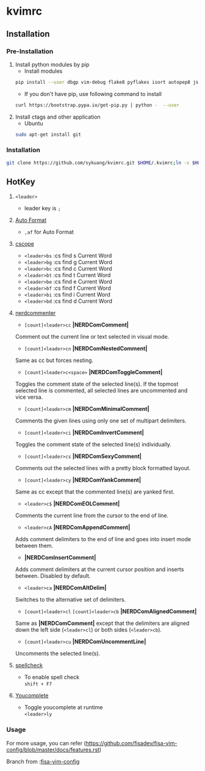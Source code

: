 # kvimrc
## Installation
### Pre-Installation
1. Install python modules by pip  
    * Install modules
    ```bash
    pip install --user dbgp vim-debug flake8 pyflakes isort autopep8 jsbeautifier pyOpenSSL
    ``` 
    * If you don't have pip, use following command to install
    ```bash
    curl https://bootstrap.pypa.io/get-pip.py | python -  --user
    ```
1. Install ctags and other application  
    * Ubuntu  
    ```bash
    sudo apt-get install git
    ```
### Installation
```bash
git clone https://github.com/sykuang/kvimrc.git $HOME/.kvimrc;ln -s $HOME/.kvimrc/vimrc $HOME/.vimrc
```
## HotKey
1. `<leader>`
    - leader key is `;`
2. [Auto Format](https://github.com/Chiel92/vim-autoformat)
   - `,af` for Auto Format
3. [cscope](https://github.com/brookhong/cscope.vim)
   * `<leader>bs` :cs find s Current Word
   * `<leader>bg` :cs find g Current Word
   * `<leader>bc` :cs find c Current Word
   * `<leader>bt` :cs find t Current Word
   * `<leader>be` :cs find e Current Word
   * `<leader>bf` :cs find f Current Word
   * `<leader>bi` :cs find i Current Word
   * `<leader>bd` :cs find d Current Word
4. [nerdcommenter](https://github.com/scrooloose/nerdcommenter)
    * `[count]<leader>cc` **|NERDComComment|**

    Comment out the current line or text selected in visual mode.

    * `[count]<leader>cn` **|NERDComNestedComment|**

    Same as <leader>cc but forces nesting.

    * `[count]<leader>c<space>` **|NERDComToggleComment|**

    Toggles the comment state of the selected line(s). If the topmost selected line is commented, all selected lines are uncommented and vice versa.

    * `[count]<leader>cm` **|NERDComMinimalComment|**

    Comments the given lines using only one set of multipart delimiters.

    * `[count]<leader>ci` **|NERDComInvertComment|**

    Toggles the comment state of the selected line(s) individually.

    * `[count]<leader>cs` **|NERDComSexyComment|**

    Comments out the selected lines with a pretty block formatted layout.

    * `[count]<leader>cy` **|NERDComYankComment|**

    Same as <leader>cc except that the commented line(s) are yanked first.

    * `<leader>c$` **|NERDComEOLComment|**

    Comments the current line from the cursor to the end of line.

    * `<leader>cA` **|NERDComAppendComment|**

    Adds comment delimiters to the end of line and goes into insert mode between them.

    * **|NERDComInsertComment|**

    Adds comment delimiters at the current cursor position and inserts between. Disabled by default.

    * `<leader>ca` **|NERDComAltDelim|**

    Switches to the alternative set of delimiters.

    * `[count]<leader>cl`
    `[count]<leader>cb` **|NERDComAlignedComment|**

    Same as **|NERDComComment|** except that the delimiters are aligned down the left side (`<leader>cl`) or both sides (`<leader>cb`).

    * `[count]<leader>cu` **|NERDComUncommentLine|**

    Uncomments the selected line(s).
5. [spellcheck](https://github.com/vim-scripts/vimspell)
	* To enable spell check  
`shift + F7`
6. [Youcomplete](https://github.com/Valloric/YouCompleteMe)
    * Toggle youcomplete at runtime  
    `<leader>ly`

### Usage
For more usage, you can refer (https://github.com/fisadev/fisa-vim-config/blob/master/docs/features.rst)

Branch from :[fisa-vim-config](https://github.com/fisadev/fisa-vim-config)
